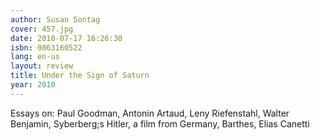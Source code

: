 ```yaml
---
author: Susan Sontag
cover: 457.jpg
date: 2010-07-17 16:26:30
isbn: 0863160522
lang: en-us
layout: review
title: Under the Sign of Saturn
year: 2010
---
```

Essays on: Paul Goodman, Antonin Artaud, Leny Riefenstahl, Walter Benjamin, Syberberg;s Hitler, a film from Germany, Barthes, Elias Canetti
